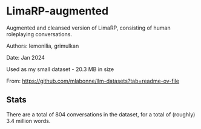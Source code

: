 # LimaRP-augmented

Augmented and cleansed version of LimaRP, consisting of human roleplaying conversations.

Authors: lemonilia, grimulkan

Date: Jan 2024

Used as my small dataset - 20.3 MB in size

From: https://github.com/mlabonne/llm-datasets?tab=readme-ov-file

## Stats

There are a total of 804 conversations in the dataset, for a total of (roughly) 3.4 million words.
